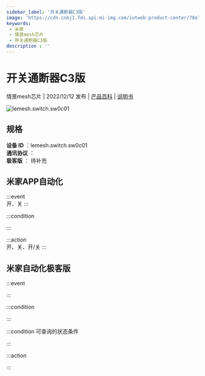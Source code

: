 ```yaml
---
sidebar_label: '开关通断器C3版'
image: 'https://cdn.cnbj1.fds.api.mi-img.com/iotweb-product-center/78e7337dea486afbbd00e2dcf9f38fe5_1670057057495.png?GalaxyAccessKeyId=AKVGLQWBOVIRQ3XLEW&Expires=9223372036854775807&Signature=FzD+anbZr0wwh1l74JSwv8SQpLU='
keywords: 
 - 米家
 - 情景mesh芯片
 - 开关通断器C3版
description : ''
---
```

# 开关通断器C3版

情景mesh芯片 | 2022/12/12 发布 | [产品百科](https://home.mi.com/webapp/content/baike/product/index.html?model=lemesh.switch.sw0c01/) | [说明书](https://home.mi.com/views/introduction.html?model=lemesh.switch.sw0c01&region=cn)

![lemesh.switch.sw0c01](https://cdn.cnbj1.fds.api.mi-img.com/iotweb-product-center/78e7337dea486afbbd00e2dcf9f38fe5_1670057057495.png?GalaxyAccessKeyId=AKVGLQWBOVIRQ3XLEW&Expires=9223372036854775807&Signature=FzD+anbZr0wwh1l74JSwv8SQpLU=)

## 规格  
> 
**设备 ID** ：lemesh.switch.sw0c01  
**通讯协议** ：  
**极客版**  ： 待补充 


## 米家APP自动化  

:::event  
开、关
:::

:::condition  

:::

:::action   
开、关、开/关
:::

## 米家自动化极客版  

:::event  

:::

:::condition  

:::

:::condition 可查询的状态条件  

:::

:::action  

:::

        
